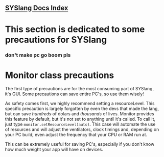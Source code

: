 ## [SYSlang Docs Index](https://docs.pipewarp.co.uk/SYSlang/)

# This section is dedicated to some precautions for SYSlang
### don't make pc go boom pls

# Monitor class precautions
The first type of precautions are for the most consuming part of SYSlang, it's GUI. Some precautions can save entire PC's, so use them wisely!

As safety comes first, we highly recommend setting a resourceLevel. This specific precaution is largely forgotten by even the devs that made the lang, but can save _hundreds_ of dolars and _thousands_ of lives. Monitor provides this feature by default, but it's not set to anything until it's called. To call it, just type `monitor.setResourceLevel(auto)`. This case will automate the use of resources and will adjust the ventilators, clock timings and, depending on your PC build, even adjust the frequency that your CPU or RAM run at.

This can be extremely useful for saving PC's, especially if you don't know how much weight your app will have on devices. 